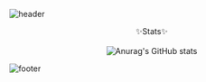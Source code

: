 ![header](https://capsule-render.vercel.app/api?type=waving&color=10:FFF886,100:F072B6&height=300&section=header&text=kyuna%20archive&fontSize=75&animation=twinkling&fontColor=FFFFFF)

<div align="center">

✨Stats✨<br>
<br>
![Anurag's GitHub stats](https://github-readme-stats.vercel.app/api?username=kyunakim&show_icons=true&theme=buefy)



</div>


![footer](https://capsule-render.vercel.app/api?type=waving&color=10:FFF886,100:F072B6&height=100&section=footer)

<!--
**kyunakim/kyunakim** is a ✨ _special_ ✨ repository because its `README.md` (this file) appears on your GitHub profile.

Here are some ideas to get you started:

- 🔭 I’m currently working on ...
- 🌱 I’m currently learning ...
- 👯 I’m looking to collaborate on ...
- 🤔 I’m looking for help with ...
- 💬 Ask me about ...
- 📫 How to reach me: ...
- 😄 Pronouns: ...
- ⚡ Fun fact: ...
-->
